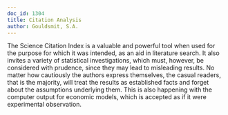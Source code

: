 ```yaml
---
doc_id: 1304
title: Citation Analysis
author: Gouldsmit, S.A.
---
```


The Science Citation Index is a valuable and powerful tool when
used for the purpose for which it was intended, as an aid in literature
search.  It also invites a variety of statistical investigations, which
must, however, be considered with prudence, since they may lead to
misleading results.  No matter how cautiously the authors express
themselves, the casual readers,  that is the majority, will treat 
the results as established facts and forget about the assumptions
underlying them.  This is also happening with the computer output
for economic models, which is accepted as if it were experimental
observation.